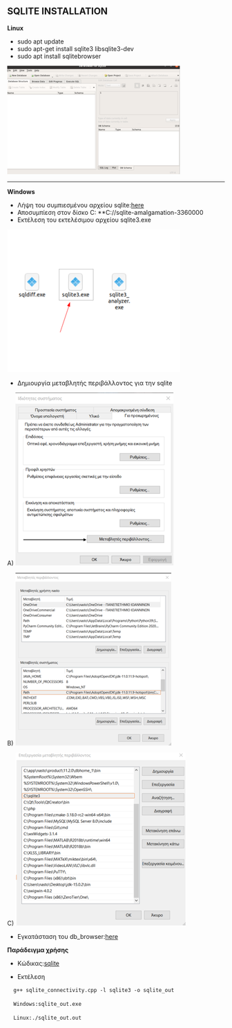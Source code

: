 ## SQLITE INSTALLATION
  **Linux**
  * sudo apt update
  * sudo apt-get install sqlite3 libsqlite3-dev
  * sudo apt install sqlitebrowser
  
  ![db browser](Read_Me(resources)/db_broswer.png)

---

  **Windows**
  * Λήψη του συμπιεσμένου αρχείου sqlite:[here](https://www.sqlite.org/2021/sqlite-tools-win32-x86-3360000.zip)
  * Αποσυμπίεση στον δίσκο C: **C://sqlite-amalgamation-3360000
  * Εκτέλεση του εκτελέσιμου αρχείου sqlite3.exe
  
  ![SQlite3 Exe](Read_Me(resources)/sqlite3_exe.png)
  
  * Δημιουργία μεταβλητής περιβάλλοντος για την sqlite
  
  A)
  ![Svar1](Read_Me(resources)/svars1.png)

  B)
  ![Svar2](Read_Me(resources)/svars2.png)

  C)
  ![Svar3](Read_Me(resources)/svars3.png)


  * Εγκατάσταση του db_browser:[here](https://download.sqlitebrowser.org/DB.Browser.for.SQLite-3.12.2-win64.mHP )

  **Παράδειγμα χρήσης**

  * Κώδικας:[sqlite](sqlite_connectivity.cpp)
  
  * Εκτέλεση
  
   ```
     g++ sqlite_connectivity.cpp -l sqlite3 -o sqlite_out

     Windows:sqlite_out.exe
     
     Linux:./sqlite_out.out
   ```

